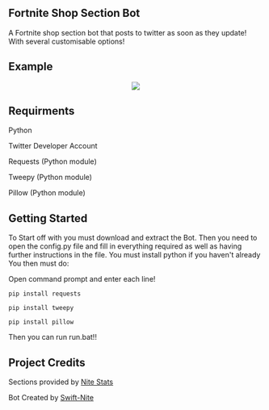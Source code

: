 ## Fortnite Shop Section Bot
A Fortnite shop section bot that posts to twitter as soon as they update! With several customisable options!

## Example
<p align="center">
    <img src="https://i.imgur.com/s2RBavZ.jpg">
</p>

## Requirments
Python

Twitter Developer Account

Requests (Python module)

Tweepy (Python module)

Pillow (Python module)

## Getting Started
To Start off with you must download and extract the Bot.
Then you need to open the config.py file and fill in everything required as well as having further instructions in the file. 
You must install python if you haven't already
You then must do:

Open command prompt and enter each line!

`pip install requests`

`pip install tweepy`

`pip install pillow`

Then you can run run.bat!!

## Project Credits
Sections provided by [Nite Stats](https://nitestats.com/)

Bot Created by [Swift-Nite](https://twitter.com/SwiftNite)
